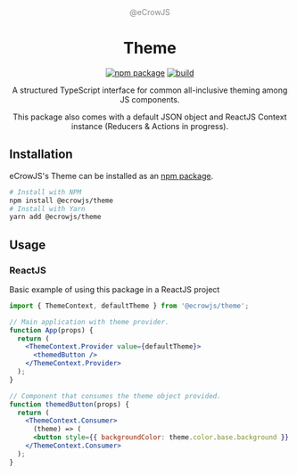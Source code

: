 <div align="center"><span style="opacity:0.5">@eCrowJS</span></div>
<h1 align="center">Theme</h1>

<div align="center">

[![npm package](https://img.shields.io/npm/v/@ecrowjs/theme/latest.svg)](https://www.npmjs.com/package/@ecrowjs/app-theme)
[![build](https://img.shields.io/travis/ecrowjs/theme/master)](https://travis-ci.org/github/ecrowjs/theme)

A structured TypeScript interface for common all-inclusive theming among JS components.

This package also comes with a default JSON object and ReactJS Context instance (Reducers & Actions in progress).

</div>

## Installation

eCrowJS's Theme can be installed as an [npm package](https://www.npmjs.com/package/@ecrowjs/theme).

```bash
# Install with NPM
npm install @ecrowjs/theme
# Install with Yarn
yarn add @ecrowjs/theme
```

## Usage

### ReactJS

Basic example of using this package in a ReactJS project

```jsx
import { ThemeContext, defaultTheme } from '@ecrowjs/theme';

// Main application with theme provider.
function App(props) {
  return (
    <ThemeContext.Provider value={defaultTheme}>
      <themedButton />
    </ThemeContext.Provider>
  );
}

// Component that consumes the theme object provided.
function themedButton(props) {
  return (
    <ThemeContext.Consumer>
      (theme) => (
      <button style={{ backgroundColor: theme.color.base.background }} />)
    </ThemeContext.Consumer>
  );
}
```
